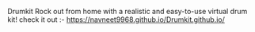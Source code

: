 Drumkit
Rock out from home with a realistic and easy-to-use virtual drum kit!
check it out :- https://navneet9968.github.io/Drumkit.github.io/
